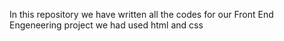 In this repository we have written all the codes for our Front End Engeneering project 
we had used html and css 
